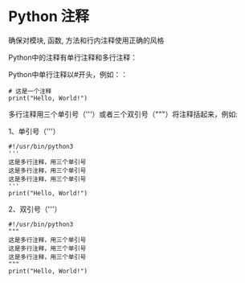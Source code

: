 
# Python 注释

确保对模块, 函数, 方法和行内注释使用正确的风格

Python中的注释有单行注释和多行注释：

Python中单行注释以#开头，例如：：

```
# 这是一个注释
print("Hello, World!") 

```

多行注释用三个单引号（'''）或者三个双引号（"""）将注释括起来，例如:

1、单引号（'''）

```
#!/usr/bin/python3 
'''
这是多行注释，用三个单引号
这是多行注释，用三个单引号 
这是多行注释，用三个单引号
'''
print("Hello, World!") 

```

2、双引号（'''）

```
#!/usr/bin/python3 
"""
这是多行注释，用三个单引号
这是多行注释，用三个单引号 
这是多行注释，用三个单引号
"""
print("Hello, World!") 

```

